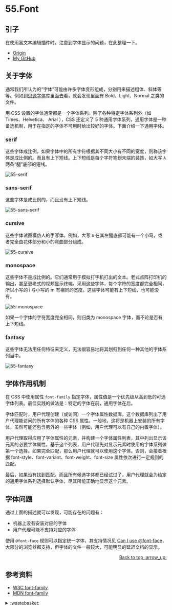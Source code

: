 # 55.Font
## <a name="start"></a> 引子
在使用富文本编辑插件时，注意到字体显示的问题，在此整理一下。


- [Origin][url-origin]
- [My GitHub][url-my-github]

## <a name="font"></a> 关于字体
通常我们所认为的“字体”可能由许多字体变形组成，分别用来描述粗体、斜体等等。例如到[思源字体][url-github-sans]库里面去看，就会发现里面有 Bold、Light、Normal 之类的文件。

用 CSS 设置的字体通常都是一个字体系列。除了各种特定字体系列外（如 Times、Helvetica、 Arial ），CSS 还定义了 5 种通用字体系列，通用字体是一种备选机制，用于在指定的字体不可用时给出较好的字体。下面介绍一下通用字体。

### serif
这些字体成比例，如果字体中的所有字符根据其不同大小有不同的宽度，则称该字体是成比例的。而且有上下短线。上下短线是每个字符笔划末端的装饰，如大写 `A` 两条“腿”底部的短线。

![55-serif][url-local-serif]

### sans-serif
这些字体是成比例的，而且没有上下短线。

![55-sans-serif][url-local-sans-serif]

### cursive
这些字体试图模仿人的手写体。例如，大写 `A` 在其左腿底部可能有一个小弯，或者完全由花体部分和小的弯曲部分组成。

![55-cursive][url-local-cursive]

### monospace
这些字体不是成比例的。它们通常用于模拟打字机打出的文本。老式点阵打印机的输出，甚至更老式的视颊显示终端。采用这些字体，每个字符的宽度都完全相同，所以小写的 i 与小写的 m 有相同的宽度。这些字体可能有上下短线，也可能没有。

![55-monospace][url-local-monospace]

如果一个字体的字符宽度完全相同，则归类为 monospace 字体，而不论是否有上下短线。

### fantasy
这些字体无法用任何特征来定义，无法很容易地将其划归到任何一种其他的字体系列当中。

![55-fantasy][url-local-fantasy]


## <a name="mechanism"></a> 字体作用机制
在 CSS 中使用属性 `font-family` 指定字体，属性值是一个优先级从高到低的可选字体列表。最佳实践的做法是：特定的字体在前，通用字体在后。

字体匹配时，用户代理创建（或访问）一个字体属性数据库。这个数据库列出了用户代理能访问的所有字体的各种 CSS 属性。一般地，这将是机器上安装的所有字体，虽然可能还包含另外的一些字体（例如，用户代理可以有自己的内置字体）。

用户代理取得应用了字体属性的元素，并构建一个字体属性列表，其中列出显示该元素的必要字体属性。基于这个列表，用户代理先对显示元素时使用的字体系列做第一个选择。如果完全匹配，那么用户代理就可以使用这个字体。否则，会接着根据 font-style、font-variant、font-weight、font-size 属性依次进行一定规则的匹配。

最后，如果没有找到匹配，而且所有候选字体都已经试过了，用户代理就会为给定的通用字体系列选择默认字体，尽其所能正确地显示这个元素。

## <a name="problem"></a> 字体问题
通过上面的描述就可以发现，可能存在的问题有：
- 机器上没有安装对应的字体
- 用户代理可能不支持对应的字体

使用 `@font-face` 规则可以指定统一字体，其支持情况见 [Can I use @font-face][url-caniuse-font-face]，大部分的浏览器都支持，但字体的文件一般较大，可能明显的延迟文档的显示。

<div align="right"><a href="#index">Back to top :arrow_up:</a></div>


## <a name="reference"></a> 参考资料
- [W3C font-family][url-mdn-font-family]
- [MDN font-family][url-mdn-font-family]


[url-base]:https://xxholic.github.io/segment
[url-github-sans]:https://github.com/adobe-fonts/source-han-sans
[url-w3c-font-family]:https://drafts.csswg.org/css-fonts-3/#font-family-prop
[url-mdn-font-family]:https://developer.mozilla.org/zh-CN/docs/Web/CSS/font-family
[url-caniuse-font-face]:https://caniuse.com/#search=%40font-face

[url-local-serif]:https://xxholic.github.io/segment/images/55/serif-examples.png
[url-local-sans-serif]:https://xxholic.github.io/segment/images/55/sansserif-examples.png
[url-local-cursive]:https://xxholic.github.io/segment/images/55/cursive-examples.png
[url-local-monospace]:https://xxholic.github.io/segment/images/55/monospace-examples.png
[url-local-fantasy]:https://xxholic.github.io/segment/images/55/fantasy-examples.png

<details>
<summary>:wastebasket:</summary>

以下是一些无关紧要的内容。

画师 guweiz 作品。

![55-poster][url-local-poster]



</details>

[url-local-poster]:https://xxholic.github.io/segment/images/55/poster.png

[url-origin]:https://github.com/XXHolic/segment/issues/62
[url-my-github]:https://github.com/XXHolic